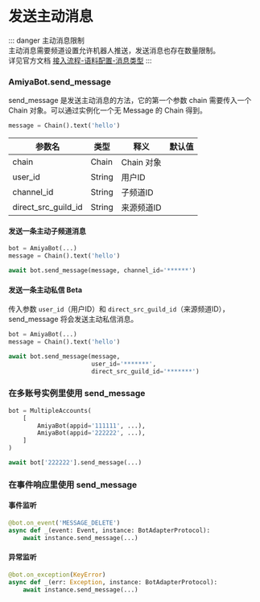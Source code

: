 # 发送主动消息

::: danger 主动消息限制<br>
主动消息需要频道设置允许机器人推送，发送消息也存在数量限制。<br>
详见官方文档 [接入流程-语料配置-消息类型](https://bot.q.qq.com/wiki/#_9-%E5%8F%91%E5%B8%83%E8%AE%BE%E7%BD%AE)
:::

### AmiyaBot.send_message

send_message 是发送主动消息的方法，它的第一个参数 chain 需要传入一个 Chain 对象。可以通过实例化一个无 Message 的 Chain 得到。

```python
message = Chain().text('hello')
```

| 参数名                 | 类型     | 释义       | 默认值 |
|---------------------|--------|----------|-----|
| chain               | Chain  | Chain 对象 |     |
| user_id             | String | 用户ID     |     |
| channel_id          | String | 子频道ID    |     |
| direct_src_guild_id | String | 来源频道ID   |     |

#### 发送一条主动子频道消息

```python
bot = AmiyaBot(...)
message = Chain().text('hello')

await bot.send_message(message, channel_id='******')
```

#### 发送一条主动私信 <span class="err-tag">Beta</span>

传入参数 `user_id`（用户ID）和 `direct_src_guild_id`（来源频道ID），send_message 将会发送主动私信消息。

```python
bot = AmiyaBot(...)
message = Chain().text('hello')

await bot.send_message(message,
                       user_id='*******',
                       direct_src_guild_id='*******')
```

### 在多账号实例里使用 send_message

```python
bot = MultipleAccounts(
    [
        AmiyaBot(appid='111111', ...),
        AmiyaBot(appid='222222', ...),
    ]
)

await bot['222222'].send_message(...)
```

### 在事件响应里使用 send_message

#### 事件监听

```python
@bot.on_event('MESSAGE_DELETE')
async def _(event: Event, instance: BotAdapterProtocol):
    await instance.send_message(...)
```

#### 异常监听

```python
@bot.on_exception(KeyError)
async def _(err: Exception, instance: BotAdapterProtocol):
    await instance.send_message(...)
```
